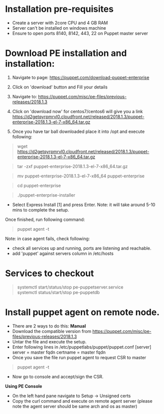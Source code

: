 # Installation pre-requisites
- Create a server with 2core CPU and 4 GB RAM
- Server can't be installed on windows machine
- Ensure to open ports 8140, 8142, 443, 22 on Puppet master server


# Download PE installation and installation:

1. Navigate to page: https://puppet.com/download-puppet-enterprise
2. Click on 'download' button and Fill your details
3. Navigate to: https://puppet.com/misc/pe-files/previous-releases/2018.1.3
4. Click on 'download now' for centos7/centos6 will give you a link https://d2getqyrpmrvl0.cloudfront.net/released/2018.1.3/puppet-enterprise-2018.1.3-el-7-x86_64.tar.gz

4. Once you have tar ball downloaded place it into /opt and execute following:
> wget https://d2getqyrpmrvl0.cloudfront.net/released/2018.1.3/puppet-enterprise-2018.1.3-el-7-x86_64.tar.gz

> tar -zxf puppet-enterprise-2018.1.3-el-7-x86_64.tar.gz

> mv puppet-enterprise-2018.1.3-el-7-x86_64 puppet-enterprise

> cd puppet-enterprise

> ./puppet-enterprise-installer  
- Select Express Install [1] and press Enter.
Note: it will take around 5-10 mins to complete the setup. 

Once finished, run following command:
> puppet agent -t

Note: in case agent fails, check following:
- check all services up and running, ports are listening and reachable. 
- add 'puppet' against servers column in /etc/hosts


# Services to checkout
> systemctl start/status/stop pe-puppetserver.service  
> systemctl status/start/stop pe-puppetdb


# Install puppet agent on remote node.
- There are 2 ways to do this:
**Manual**  
- Download the compatible version from https://puppet.com/misc/pe-files/previous-releases/2018.1.3
- Untar the file and execute the setup.
- Enter following lines in /etc/puppetlabs/puppet/puppet.conf 
[server]  
server = master fqdn
certname = master fqdn  
- Once you save the file run puppet agent to request CSR to master  
> puppet agent -t  
- Now go to console and accept/sign the CSR.  

**Using PE Console**  
- On the left hand pane navigate to Setup -> Unsigned certs  
- Copy the curl command and execute on remote agent server (please note the agent server should be same arch and os as master)
